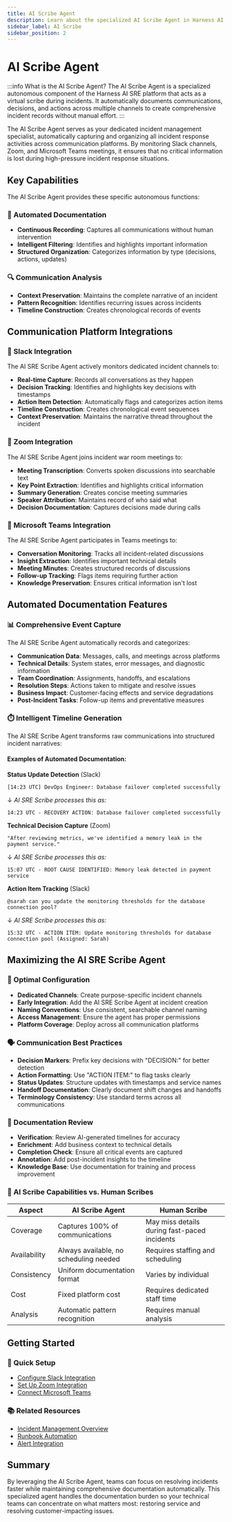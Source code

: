```yaml
---
title: AI Scribe Agent
description: Learn about the specialized AI Scribe Agent in Harness AI SRE that automates incident documentation by capturing and organizing communications from Slack, Zoom, and Microsoft Teams.
sidebar_label: AI Scribe
sidebar_position: 2
---
```


# AI Scribe Agent

:::info What is the AI Scribe Agent?
The AI Scribe Agent is a specialized autonomous component of the Harness AI SRE platform that acts as a virtual scribe during incidents. It automatically documents communications, decisions, and actions across multiple channels to create comprehensive incident records without manual effort.
:::

The AI Scribe Agent serves as your dedicated incident management specialist, automatically capturing and organizing all incident response activities across communication platforms. By monitoring Slack channels, Zoom, and Microsoft Teams meetings, it ensures that no critical information is lost during high-pressure incident response situations.

## Key Capabilities

The AI Scribe Agent provides these specific autonomous functions:

### 📝 Automated Documentation
- **Continuous Recording**: Captures all communications without human intervention
- **Intelligent Filtering**: Identifies and highlights important information
- **Structured Organization**: Categorizes information by type (decisions, actions, updates)

### 🔍 Communication Analysis
- **Context Preservation**: Maintains the complete narrative of an incident
- **Pattern Recognition**: Identifies recurring issues across incidents
- **Timeline Construction**: Creates chronological records of events

## Communication Platform Integrations

### 💬 Slack Integration
The AI SRE Scribe Agent actively monitors dedicated incident channels to:
- **Real-time Capture**: Records all conversations as they happen
- **Decision Tracking**: Identifies and highlights key decisions with timestamps
- **Action Item Detection**: Automatically flags and categorizes action items
- **Timeline Construction**: Creates chronological event sequences
- **Context Preservation**: Maintains the narrative thread throughout the incident

### 🎥 Zoom Integration
The AI SRE Scribe Agent joins incident war room meetings to:
- **Meeting Transcription**: Converts spoken discussions into searchable text
- **Key Point Extraction**: Identifies and highlights critical information
- **Summary Generation**: Creates concise meeting summaries
- **Speaker Attribution**: Maintains record of who said what
- **Decision Documentation**: Captures decisions made during calls

### 👥 Microsoft Teams Integration
The AI SRE Scribe Agent participates in Teams meetings to:
- **Conversation Monitoring**: Tracks all incident-related discussions
- **Insight Extraction**: Identifies important technical details
- **Meeting Minutes**: Creates structured records of discussions
- **Follow-up Tracking**: Flags items requiring further action
- **Knowledge Preservation**: Ensures critical information isn't lost

## Automated Documentation Features

### 📊 Comprehensive Event Capture
The AI SRE Scribe Agent automatically records and categorizes:
- **Communication Data**: Messages, calls, and meetings across platforms
- **Technical Details**: System states, error messages, and diagnostic information
- **Team Coordination**: Assignments, handoffs, and escalations
- **Resolution Steps**: Actions taken to mitigate and resolve issues
- **Business Impact**: Customer-facing effects and service degradations
- **Post-Incident Tasks**: Follow-up items and preventative measures

### ⏱️ Intelligent Timeline Generation

The AI SRE Scribe Agent transforms raw communications into structured incident narratives:

#### Examples of Automated Documentation:

**Status Update Detection** (Slack)  
```
[14:23 UTC] DevOps Engineer: Database failover completed successfully
```
↓ *AI SRE Scribe processes this as:*
```
14:23 UTC - RECOVERY ACTION: Database failover completed successfully
```

**Technical Decision Capture** (Zoom)  
```
"After reviewing metrics, we've identified a memory leak in the payment service."
```
↓ *AI SRE Scribe processes this as:*
```
15:07 UTC - ROOT CAUSE IDENTIFIED: Memory leak detected in payment service
```

**Action Item Tracking** (Slack)  
```
@sarah can you update the monitoring thresholds for the database connection pool?
```
↓ *AI SRE Scribe processes this as:*
```
15:32 UTC - ACTION ITEM: Update monitoring thresholds for database connection pool (Assigned: Sarah)
```

## Maximizing the AI SRE Scribe Agent

### 🔧 Optimal Configuration
- **Dedicated Channels**: Create purpose-specific incident channels
- **Early Integration**: Add the AI SRE Scribe Agent at incident creation
- **Naming Conventions**: Use consistent, searchable channel naming
- **Access Management**: Ensure the agent has proper permissions
- **Platform Coverage**: Deploy across all communication platforms

### 🗣️ Communication Best Practices
- **Decision Markers**: Prefix key decisions with "DECISION:" for better detection
- **Action Formatting**: Use "ACTION ITEM:" to flag tasks clearly
- **Status Updates**: Structure updates with timestamps and service names
- **Handoff Documentation**: Clearly document shift changes and handoffs
- **Terminology Consistency**: Use standard terms across all communications

### 📝 Documentation Review
- **Verification**: Review AI-generated timelines for accuracy
- **Enrichment**: Add business context to technical details
- **Completion Check**: Ensure all critical events are captured
- **Annotation**: Add post-incident insights to the timeline
- **Knowledge Base**: Use documentation for training and process improvement

### 🤖 AI Scribe Capabilities vs. Human Scribes

| Aspect | AI Scribe Agent | Human Scribe |
|--------|---------------------|---------------|
| Coverage | Captures 100% of communications | May miss details during fast-paced incidents |
| Availability | Always available, no scheduling needed | Requires staffing and scheduling |
| Consistency | Uniform documentation format | Varies by individual |
| Cost | Fixed platform cost | Requires dedicated staff time |
| Analysis | Automatic pattern recognition | Requires manual analysis |

## Getting Started

### 🚀 Quick Setup
- [Configure Slack Integration](/docs/ai-sre/runbooks/integrations/slack)
- [Set Up Zoom Integration](/docs/ai-sre/runbooks/integrations/zoom)
- [Connect Microsoft Teams](/docs/ai-sre/runbooks/integrations/teams)

### 📚 Related Resources
- [Incident Management Overview](/docs/ai-sre/incidents/)
- [Runbook Automation](/docs/ai-sre/runbooks/)
- [Alert Integration](/docs/ai-sre/alerts/integrations)

## Summary

By leveraging the AI Scribe Agent, teams can focus on resolving incidents faster while maintaining comprehensive documentation automatically. This specialized agent handles the documentation burden so your technical teams can concentrate on what matters most: restoring service and resolving customer-impacting issues.
